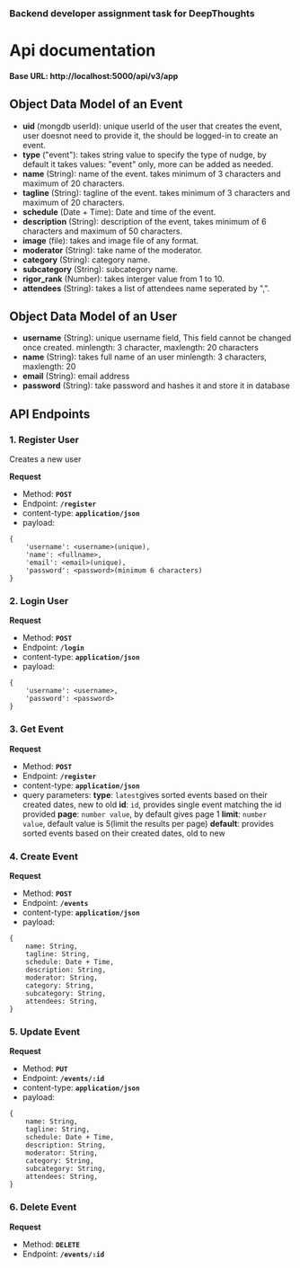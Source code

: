 ### Backend developer assignment task for DeepThoughts

# Api documentation


#### Base URL: http://localhost:5000/api/v3/app


## Object Data Model of an Event

* **uid** (mongdb userId): unique userId of the user that creates the event, user doesnot need to provide it, the should be logged-in to create an event.
* **type** ("event"): takes string value to specify the type of nudge, by default it takes values: "event" only, more can be added as needed.
* **name** (String): name of the event. takes minimum of 3 characters and maximum of 20 characters.
* **tagline** (String): tagline of the event. takes minimum of 3 characters and maximum of 20 characters.
* **schedule** (Date + Time): Date and time of the event.
* **description** (String): description of the event, takes minimum of 6 characters and maximum of 50 characters.
* **image** (file): takes and image file of any format.
* **moderator** (String): take name of the moderator.
* **category** (String): category name.
* **subcategory** (String): subcategory name.
* **rigor_rank** (Number): takes interger value from 1 to 10.
* **attendees** (String): takes a list of attendees name seperated by ",".

## Object Data Model of an User

* **username** (String): unique username field, This field cannot be changed once created.
                         minlength: 3 character,
                         maxlength: 20 characters
* **name** (String): takes full name of an  user
                         minlength: 3 characters,
                         maxlength: 20
* **email** (String): email address
* **password** (String): take password and hashes it and store it in database

## API Endpoints

### 1. **Register User**
Creates a new user

**Request**
* Method: **`POST`**
* Endpoint: **`/register`**
* content-type: **`application/json`**
* payload: 
```
{
    'username': <username>(unique),
    'name': <fullname>,
    'email': <email>(unique),
    'password': <password>(minimum 6 characters)
}
```

### 2. **Login User**

**Request**
* Method: **`POST`**
* Endpoint: **`/login`**
* content-type: **`application/json`**
* payload: 
```
{
    'username': <username>,
    'password': <password>
}
```

### 3. **Get Event**

**Request**
* Method: **`POST`**
* Endpoint: **`/register`**
* content-type: **`application/json`**
* query parameters: 
    **type**: `latest`gives sorted events based on their created dates, new to old
    **id**: `id`, provides single event matching the id provided
    **page**: `number value`, by default gives page 1
    **limit**: `number value`, default value is 5(limit the results per page)
    **default**: provides sorted events based on their created dates, old to new

### 4. **Create Event**

**Request**
* Method: **`POST`**
* Endpoint: **`/events`**
* content-type: **`application/json`**
* payload: 
```
{
    name: String,
    tagline: String,
    schedule: Date + Time,
    description: String,
    moderator: String,
    category: String,
    subcategory: String,
    attendees: String,
}
```

### 5. **Update Event**

**Request**
* Method: **`PUT`**
* Endpoint: **`/events/:id`**
* content-type: **`application/json`**
* payload: 
```
{
    name: String,
    tagline: String,
    schedule: Date + Time,
    description: String,
    moderator: String,
    category: String,
    subcategory: String,
    attendees: String,
}
```
### 6. **Delete Event**

**Request**
* Method: **`DELETE`**
* Endpoint: **`/events/:id`**
